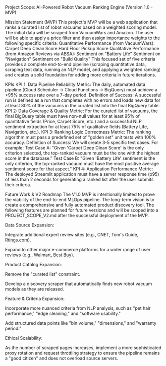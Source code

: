 Project Scope: AI-Powered Robot Vacuum Ranking Engine (Version 1.0 - MVP)

Mission Statement (MVP)
This project's MVP will be a web application that ranks a curated list of robot vacuums based on a weighted scoring model. The initial data will be scraped from VacuumWars and Amazon. The user will be able to apply a price filter and then assign importance weights to the following specific criteria:
Quantitative Performance (from VacuumWars):
Carpet Deep Clean Score
Hard Floor Pickup Score
Qualitative Performance (from Amazon Reviews via ABSA):
Sentiment on "Battery Life"
Sentiment on "Navigation"
Sentiment on "Build Quality"
This focused set of five criteria provides a complete end-to-end pipeline (scraping quantitative data, scraping text data, running an NLP model, and applying a weighted ranking) and creates a solid foundation for adding more criteria in future iterations.


KPIs
KPI 1: Data Pipeline Reliability
Metric: The daily, automated data pipeline (Cloud Scheduler -> Cloud Functions -> BigQuery) must achieve a >95% success rate over a 7-day period.
Definition of Success: A successful run is defined as a run that completes with no errors and loads new data for at least 80% of the vacuums in the curated list into the final BigQuery table.
KPI 2: Data Coverage & Quality
Metric: For the curated list of vacuums, the final BigQuery table must have non-null values for at least 95% of quantitative fields (Price, Carpet Score, etc.) and a successful NLP sentiment extraction for at least 75% of qualitative fields (Battery Life, Navigation, etc.).
KPI 3: Ranking Logic Correctness
Metric: The ranking algorithm must pass a predefined set of "golden set" unit tests with 100% accuracy.
Definition of Success: We will create 3-5 specific test cases. For example:
Test Case A: "Given 'Carpet Deep Clean Score' is the only criterion selected, the top-ranked vacuum must be the one with the highest score in the database."
Test Case B: "Given 'Battery Life' sentiment is the only criterion, the top-ranked vacuum must have the most positive average sentiment score for that aspect."
KPI 4: Application Performance
Metric: The deployed Streamlit application must have a server response time (p95) of less than 2 seconds for generating a ranked list after the user submits their criteria.


Future Work & V2 Roadmap
The V1.0 MVP is intentionally limited to prove the viability of the end-to-end MLOps pipeline. The long-term vision is to create a comprehensive and fully automated product discovery tool. The following features are planned for future versions and will be scoped into a PROJECT_SCOPE_V2.md after the successful deployment of the MVP.

Data Source Expansion:

Integrate additional expert review sites (e.g., CNET, Tom's Guide, Rtings.com).

Expand to other major e-commerce platforms for a wider range of user reviews (e.g., Walmart, Best Buy).

Product Catalog Expansion:

Remove the "curated list" constraint.

Develop a discovery scraper that automatically finds new robot vacuum models as they are released.

Feature & Criteria Expansion:

Incorporate more nuanced criteria from NLP analysis, such as "pet hair performance," "edge cleaning," and "software usability."

Add structured data points like "bin volume," "dimensions," and "warranty period."

Ethical Scalability:

As the number of scraped pages increases, implement a more sophisticated proxy rotation and request throttling strategy to ensure the pipeline remains a "good citizen" and does not overload source servers.


